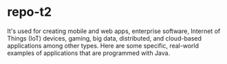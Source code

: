 # repo-t2
It's used for creating mobile and web apps, enterprise software, Internet of Things (IoT) devices, gaming, big data, distributed, and cloud-based applications among other types. Here are some specific, real-world examples of applications that are programmed with Java.

